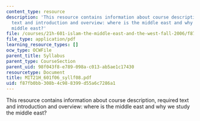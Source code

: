 ```yaml
---
content_type: resource
description: 'This resource contains information about course description, required
  text and introduction and overview: where is the middle east and why we study the
  middle east?'
file: /courses/21h-601-islam-the-middle-east-and-the-west-fall-2006/f87fb0bb308b4c988399d55a6c7286a1_MIT21H_601f06_syllf08.pdf
file_type: application/pdf
learning_resource_types: []
ocw_type: OCWFile
parent_title: Syllabus
parent_type: CourseSection
parent_uid: 98f043f8-e789-098a-c013-ab5ae1c17430
resourcetype: Document
title: MIT21H_601f06_syllf08.pdf
uid: f87fb0bb-308b-4c98-8399-d55a6c7286a1
---
```

This resource contains information about course description, required text and introduction and overview: where is the middle east and why we study the middle east?

